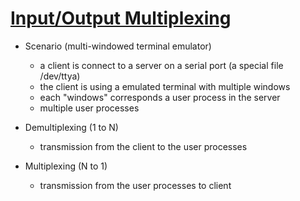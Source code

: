 # [Input/Output Multiplexing](https://ocaml.github.io/ocamlunix/ocamlunix.html#sec115)

- Scenario (multi-windowed terminal emulator)
  - a client is connect to a server on a serial port (a special file /dev/ttya)
  - the client is using a emulated terminal with multiple windows
  - each "windows" corresponds a user process in the server
  - multiple user processes

- Demultiplexing (1 to N)
  - transmission from the client to the user processes
- Multiplexing (N to 1)
  - transmission from the user processes to client
